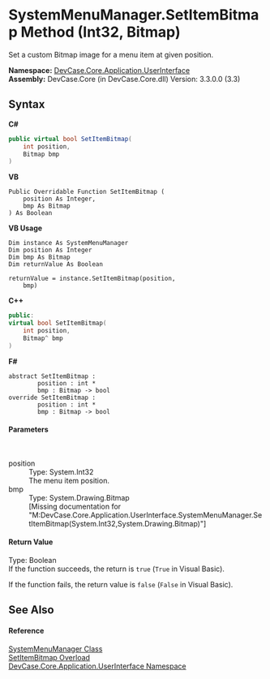 # SystemMenuManager.SetItemBitmap Method (Int32, Bitmap)
 

Set a custom Bitmap image for a menu item at given position.

**Namespace:**&nbsp;<a href="N_DevCase_Core_Application_UserInterface">DevCase.Core.Application.UserInterface</a><br />**Assembly:**&nbsp;DevCase.Core (in DevCase.Core.dll) Version: 3.3.0.0 (3.3)

## Syntax

**C#**<br />
``` C#
public virtual bool SetItemBitmap(
	int position,
	Bitmap bmp
)
```

**VB**<br />
``` VB
Public Overridable Function SetItemBitmap ( 
	position As Integer,
	bmp As Bitmap
) As Boolean
```

**VB Usage**<br />
``` VB Usage
Dim instance As SystemMenuManager
Dim position As Integer
Dim bmp As Bitmap
Dim returnValue As Boolean

returnValue = instance.SetItemBitmap(position, 
	bmp)
```

**C++**<br />
``` C++
public:
virtual bool SetItemBitmap(
	int position, 
	Bitmap^ bmp
)
```

**F#**<br />
``` F#
abstract SetItemBitmap : 
        position : int * 
        bmp : Bitmap -> bool 
override SetItemBitmap : 
        position : int * 
        bmp : Bitmap -> bool 
```


#### Parameters
&nbsp;<dl><dt>position</dt><dd>Type: System.Int32<br />The menu item position.</dd><dt>bmp</dt><dd>Type: System.Drawing.Bitmap<br />\[Missing <param name="bmp"/> documentation for "M:DevCase.Core.Application.UserInterface.SystemMenuManager.SetItemBitmap(System.Int32,System.Drawing.Bitmap)"\]</dd></dl>

#### Return Value
Type: Boolean<br />If the function succeeds, the return is `true` (`True` in Visual Basic). 

 If the function fails, the return value is `false` (`False` in Visual Basic).

## See Also


#### Reference
<a href="T_DevCase_Core_Application_UserInterface_SystemMenuManager">SystemMenuManager Class</a><br /><a href="Overload_DevCase_Core_Application_UserInterface_SystemMenuManager_SetItemBitmap">SetItemBitmap Overload</a><br /><a href="N_DevCase_Core_Application_UserInterface">DevCase.Core.Application.UserInterface Namespace</a><br />
